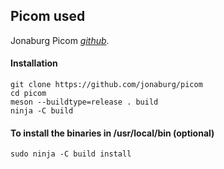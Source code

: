 ## Picom used
Jonaburg Picom *[github](https://github.com/jonaburg/picom)*.

#### Installation 
    git clone https://github.com/jonaburg/picom
    cd picom
    meson --buildtype=release . build
    ninja -C build
#### To install the binaries in /usr/local/bin (optional)
    sudo ninja -C build install
